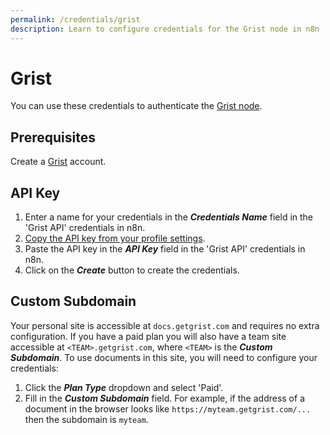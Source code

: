 ```yaml
---
permalink: /credentials/grist
description: Learn to configure credentials for the Grist node in n8n
---
```


# Grist

You can use these credentials to authenticate the [Grist node](../../nodes-library/nodes/Grist/README.md).

## Prerequisites

Create a [Grist](https://getgrist.com/) account.

## API Key

1. Enter a name for your credentials in the ***Credentials Name*** field in the 'Grist API' credentials in n8n.
2. [Copy the API key from your profile settings](https://support.getgrist.com/rest-api/).
3. Paste the API key in the ***API Key*** field in the 'Grist API' credentials in n8n.
4. Click on the ***Create*** button to create the credentials.

## Custom Subdomain

Your personal site is accessible at `docs.getgrist.com` and requires no extra configuration. If you have a paid plan you will also have a team site accessible at `<TEAM>.getgrist.com`, where `<TEAM>` is the ***Custom Subdomain***. To use documents in this site, you will need to configure your credentials:

1. Click the ***Plan Type*** dropdown and select 'Paid'.
2. Fill in the ***Custom Subdomain*** field. For example, if the address of a document in the browser looks like `https://myteam.getgrist.com/...` then the subdomain is `myteam`.

